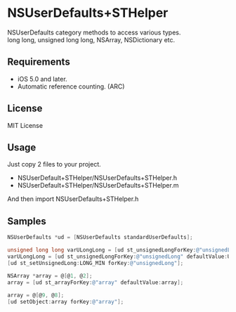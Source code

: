 NSUserDefaults+STHelper
=======================

NSUserDefaults category methods to access various types.  
long long, unsigned long long, NSArray, NSDictionary etc.

## Requirements

- iOS 5.0 and later.
- Automatic reference counting. (ARC)

## License

MIT License

## Usage

Just copy 2 files to your project.

- NSUserDefault+STHelper/NSUserDefaults+STHelper.h
- NSUserDefault+STHelper/NSUserDefaults+STHelper.m

And then import NSUserDefaults+STHelper.h

## Samples

```objectivec
NSUserDefaults *ud = [NSUserDefaults standardUserDefaults];

unsigned long long varULongLong = [ud st_unsignedLongForKey:@"unsignedLong"];
varULongLong = [ud st_unsignedLongForKey:@"unsignedLong" defaultValue:ULONG_MAX];   
[ud st_setUnsignedLong:LONG_MIN forKey:@"unsignedLong"];

NSArray *array = @[@1, @2];
array = [ud st_arrayForKey:@"array" defaultValue:array];
    
array = @[@9, @8];
[ud setObject:array forKey:@"array"];
```
